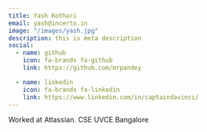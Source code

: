 ```yaml
---
title: Yash Kothari
email: yash@incerto.in
image: "/images/yash.jpg"
description: this is meta description
social:
  - name: github
    icon: fa-brands fa-github
    link: https://github.com/mrpandey

  - name: linkedin
    icon: fa-brands fa-linkedin
    link: https://www.linkedin.com/in/captaindavinci/
---
```


Worked at Atlassian. CSE UVCE Bangalore 
